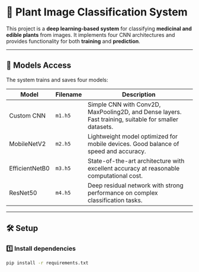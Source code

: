 # 🌱 Plant Image Classification System

This project is a **deep learning-based system** for classifying **medicinal and edible plants** from images. It implements four CNN architectures and provides functionality for both **training** and **prediction**.

---

## 🔗 Models Access

The system trains and saves four models:

| Model | Filename | Description |
|-------|---------|-------------|
| Custom CNN | `m1.h5` | Simple CNN with Conv2D, MaxPooling2D, and Dense layers. Fast training, suitable for smaller datasets. |
| MobileNetV2 | `m2.h5` | Lightweight model optimized for mobile devices. Good balance of speed and accuracy. |
| EfficientNetB0 | `m3.h5` | State-of-the-art architecture with excellent accuracy at reasonable computational cost. |
| ResNet50 | `m4.h5` | Deep residual network with strong performance on complex classification tasks. |

---

## 🛠️ Setup

### 1️⃣ Install dependencies

```bash
pip install -r requirements.txt

